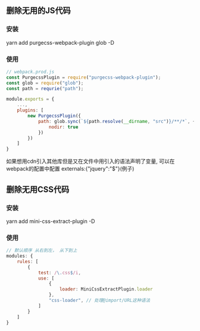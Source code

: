 ## 删除无用的JS代码

### 安装

yarn add purgecss-webpack-plugin glob -D

### 使用

```javascript
// webpack.prod.js
const PurgecssPlugin = require("purgecss-webpack-plugin");
const glob = require("glob");
const path = requrie("path");

module.exports = {
    ...,
    plugins: [
        new PurgecssPlugin({
            path: glob.sync(`${path.resolve(__dirname, "src")}/**/*`, {
                nodir: true
            })
        })
    ]
}
```

如果想用cdn引入其他库但是又在文件中用引入的语法声明了变量, 可以在webpack的配置中配置 externals:{"jquery":"$"}(例子)







## 删除无用CSS代码

### 安装 

yarn add mini-css-extract-plugin -D

### 使用

```javascript
// 默认顺序 从右到左， 从下到上
modules: {
    rules: [
        {
            test: /\.css$/i,
            use: [
                {
                    loader: MiniCssExtractPlugin.loader
                },
                "css-loader", // 处理@import/URL这种语法
            ]
        }
    ]
}
```

